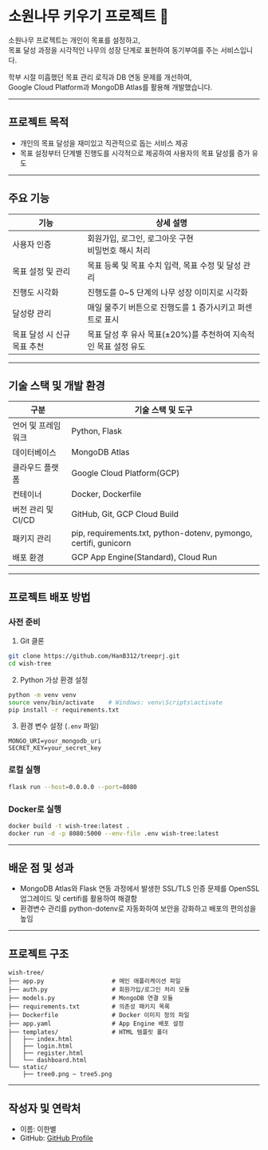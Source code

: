 
# 소원나무 키우기 프로젝트 🌳

소원나무 프로젝트는 개인이 목표를 설정하고, <br>목표 달성 과정을 시각적인 나무의 성장 단계로 표현하여 동기부여를 주는 서비스입니다.

학부 시절 미흡했던 목표 관리 로직과 DB 연동 문제를 개선하여, <br>Google Cloud Platform과 MongoDB Atlas를 활용해 개발했습니다.

---

## 프로젝트 목적

* 개인의 목표 달성을 재미있고 직관적으로 돕는 서비스 제공
* 목표 설정부터 단계별 진행도를 시각적으로 제공하여 사용자의 목표 달성률 증가 유도

---

## 주요 기능

| 기능               | 상세 설명                                   |
| ---------------- | --------------------------------------- |
| 사용자 인증           | 회원가입, 로그인, 로그아웃 구현 <br>비밀번호 해시 처리       |
| 목표 설정 및 관리       | 목표 등록 및 목표 수치 입력, 목표 수정 및 달성 관리         |
| 진행도 시각화          | 진행도를 0\~5 단계의 나무 성장 이미지로 시각화            |
| 달성량 관리           | 매일 물주기 버튼으로 진행도를 1 증가시키고 퍼센트로 표시        |
| 목표 달성 시 신규 목표 추천 | 목표 달성 후 유사 목표(±20%)를 추천하여 지속적인 목표 설정 유도 |

---

## 기술 스택 및 개발 환경

| 구분            | 기술 스택 및 도구                                                       |
| ------------- | ---------------------------------------------------------------- |
| 언어 및 프레임워크    | Python, Flask                                                    |
| 데이터베이스        | MongoDB Atlas                                                    |
| 클라우드 플랫폼      | Google Cloud Platform(GCP)                                       |
| 컨테이너          | Docker, Dockerfile                                               |
| 버전 관리 및 CI/CD | GitHub, Git, GCP Cloud Build                                     |
| 패키지 관리        | pip, requirements.txt, python-dotenv, pymongo, certifi, gunicorn |
| 배포 환경         | GCP App Engine(Standard), Cloud Run                              |

---

## 프로젝트 배포 방법

### 사전 준비

1. Git 클론

```bash
git clone https://github.com/HanB312/treeprj.git
cd wish-tree
```

2. Python 가상 환경 설정

```bash
python -m venv venv
source venv/bin/activate    # Windows: venv\Scripts\activate
pip install -r requirements.txt
```

3. 환경 변수 설정 (`.env` 파일)

```env
MONGO_URI=your_mongodb_uri
SECRET_KEY=your_secret_key
```

### 로컬 실행

```bash
flask run --host=0.0.0.0 --port=8080
```

### Docker로 실행

```bash
docker build -t wish-tree:latest .
docker run -d -p 8080:5000 --env-file .env wish-tree:latest
```

---

## 배운 점 및 성과

* MongoDB Atlas와 Flask 연동 과정에서 발생한 SSL/TLS 인증 문제를 OpenSSL 업그레이드 및 certifi를 활용하여 해결함
* 환경변수 관리를 python-dotenv로 자동화하여 보안을 강화하고 배포의 편의성을 높임

---

## 프로젝트 구조

```plaintext
wish-tree/
├── app.py                   # 메인 애플리케이션 파일
├── auth.py                  # 회원가입/로그인 처리 모듈
├── models.py                # MongoDB 연결 모듈
├── requirements.txt         # 의존성 패키지 목록
├── Dockerfile               # Docker 이미지 정의 파일
├── app.yaml                 # App Engine 배포 설정
├── templates/               # HTML 템플릿 폴더
│   ├── index.html
│   ├── login.html
│   ├── register.html
│   └── dashboard.html
└── static/                  
    ├── tree0.png ~ tree5.png
```

---

## 작성자 및 연락처

* 이름: 이한별
* GitHub: [GitHub Profile](https://github.com/HanB312)


